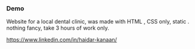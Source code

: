 ### Demo 

Website for a local dental clinic, was made with HTML , CSS only, static . 
nothing fancy, take 3 hours of work only. 

https://www.linkedin.com/in/haidar-kanaan/

